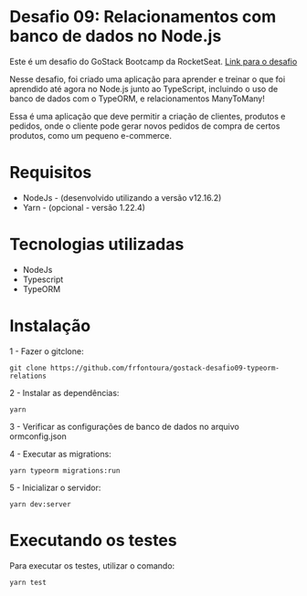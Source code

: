 # Desafio 09: Relacionamentos com banco de dados no Node.js

Este é um desafio do GoStack Bootcamp da RocketSeat. [Link para o desafio](https://github.com/Rocketseat/bootcamp-gostack-desafios/tree/master/desafio-database-relations)

Nesse desafio, foi criado uma aplicação para aprender e treinar o que foi aprendido até agora no Node.js junto ao TypeScript, incluindo o uso de banco de dados com o TypeORM, e relacionamentos ManyToMany!

Essa é uma aplicação que deve permitir a criação de clientes, produtos e pedidos, onde o cliente pode gerar novos pedidos de compra de certos produtos, como um pequeno e-commerce.

# Requisitos

* NodeJs - (desenvolvido utilizando a versão v12.16.2)
* Yarn - (opcional - versão 1.22.4)

# Tecnologias utilizadas

* NodeJs
* Typescript
* TypeORM

# Instalação

1 - Fazer o gitclone:

```
git clone https://github.com/frfontoura/gostack-desafio09-typeorm-relations
```

2 - Instalar as dependências:
```
yarn
```

3 - Verificar as configurações de banco de dados no arquivo ormconfig.json

4 - Executar as migrations:
```
yarn typeorm migrations:run
```

5 - Inicializar o servidor:
```
yarn dev:server
```

# Executando os testes

Para executar os testes, utilizar o comando:
```
yarn test
```
